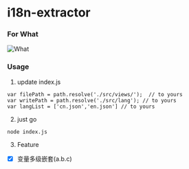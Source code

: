 # i18n-extractor

### For What
![What](./src/images/demo.gif)

### Usage
1. update index.js
```
var filePath = path.resolve('./src/views/');  // to yours 
var writePath = path.resolve('./src/lang'); // to yours 
var langList = ['cn.json','en.json'] // to yours 
```
2. just go
```
node index.js
```
3. Feature
- [X] 变量多级嵌套(a.b.c)